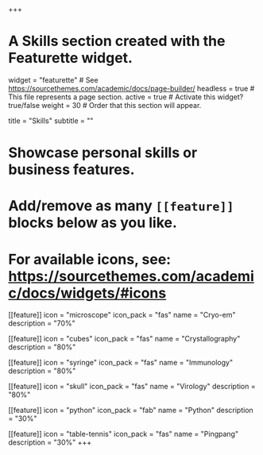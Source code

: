 +++
# A Skills section created with the Featurette widget.
widget = "featurette"  # See https://sourcethemes.com/academic/docs/page-builder/
headless = true  # This file represents a page section.
active = true  # Activate this widget? true/false
weight = 30  # Order that this section will appear.

title = "Skills"
subtitle = ""

# Showcase personal skills or business features.
# 
# Add/remove as many `[[feature]]` blocks below as you like.
# 
# For available icons, see: https://sourcethemes.com/academic/docs/widgets/#icons

[[feature]]
  icon = "microscope"
  icon_pack = "fas"
  name = "Cryo-em"
  description = "70%"

[[feature]]
  icon = "cubes"
  icon_pack = "fas"
  name = "Crystallography"
  description = "80%"
  
[[feature]]
  icon = "syringe"
  icon_pack = "fas"
  name = "Immunology"
  description = "80%"

[[feature]]
  icon = "skull"
  icon_pack = "fas"
  name = "Virology"
  description = "80%"


[[feature]]
  icon = "python"
  icon_pack = "fab"
  name = "Python"
  description = "30%"

[[feature]]
  icon = "table-tennis"
  icon_pack = "fas"
  name = "Pingpang"
  description = "30%"
+++
